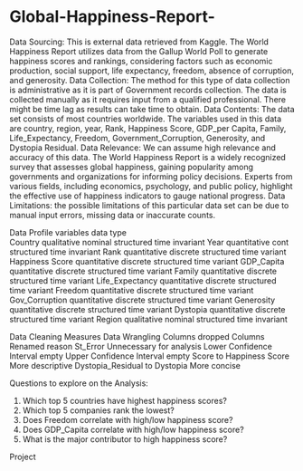 # Global-Happiness-Report-

Data Sourcing: This is external data retrieved from Kaggle. The World Happiness Report utilizes data from the Gallup World Poll to generate happiness scores and rankings, considering factors such as economic production, social support, life expectancy, freedom, absence of corruption, and generosity.
Data Collection: The method for this type of data collection is 
administrative as it is part of Government records collection. The data is 
collected manually as it requires input from a qualified professional. There 
might be time lag as results can take time to obtain. 
Data Contents: The data set consists of most countries worldwide. The variables used in this data are country, region, year,	 Rank, Happiness Score, GDP_per Capita, Family, Life_Expectancy, Freedom, Government_Corruption, Generosity, and Dystopia Residual.
Data Relevance: We can assume high relevance and accuracy of this data.
The World Happiness Report is a widely recognized survey that assesses global happiness, gaining popularity among governments and organizations for informing policy decisions. Experts from various fields, including economics, psychology, and public policy, highlight the effective use of happiness indicators to gauge national progress.
Data Limitations: the possible limitations of this particular data set can be 
due to manual input errors, missing data or inaccurate counts.

Data Profile
variables	data type	 	 	 
Country	qualitative	nominal	structured	time invariant
Year	quantitative	cont	structured	time invariant
Rank	quantitative	discrete	structured	time variant
Happiness Score	quantitative	discrete	structured	time variant
GDP_Capita	quantitative	discrete	structured	time variant
Family	quantitative	discrete	structured	time variant
Life_Expectancy	quantitative	discrete	structured	time variant
Freedom	quantitative	discrete	structured	time variant
Gov_Corruption	quantitative	discrete	structured	time variant
Generosity	quantitative	discrete	structured	time variant
Dystopia	quantitative	discrete	structured	time variant
Region	qualitative	nominal	structured	time invariant

Data Cleaning Measures
Data Wrangling
Columns dropped	Columns Renamed	reason
St_Error		Unnecessary for analysis
Lower Confidence Interval		empty
	Upper Confidence Interval		empty
	Score to Happiness Score	More descriptive
	Dystopia_Residual to Dystopia	More concise






Questions to explore on the Analysis:
1.	Which top 5 countries have highest happiness scores?
2.	Which top 5 companies rank the lowest?
3.	Does Freedom correlate with high/low happiness score?
4.	Does GDP_Capita correlate with high/low happiness score?
5.	What is the major contributor to high happiness score?

Project

